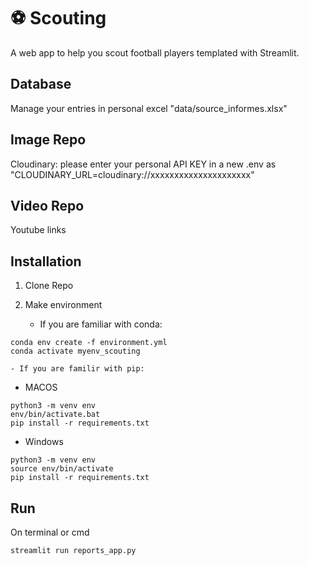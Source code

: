 # ⚽ Scouting 
A web app to help you scout football players templated with Streamlit.

## Database
Manage your entries in personal excel "data/source_informes.xlsx"

## Image Repo
Cloudinary: please enter your personal API KEY in a new .env as "CLOUDINARY_URL=cloudinary://xxxxxxxxxxxxxxxxxxxxx"

## Video Repo
Youtube links

## Installation

1) Clone Repo

2) Make environment
    - If you are familiar with conda:

``` shell
conda env create -f environment.yml
conda activate myenv_scouting
```

    - If you are familir with pip: 


- MACOS
```shell
python3 -m venv env
env/bin/activate.bat
pip install -r requirements.txt
```

- Windows
```shell
python3 -m venv env
source env/bin/activate
pip install -r requirements.txt
```


## Run

On terminal or cmd
```shell
streamlit run reports_app.py
```




